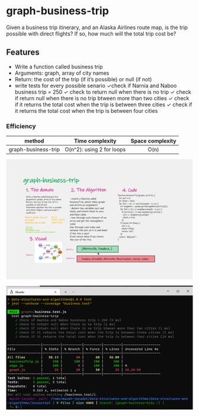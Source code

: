 # graph-business-trip

Given a business trip itinerary, and an Alaska Airlines route map, is the trip possible with direct flights? If so, how much will the total trip cost be?

## Features

- Write a function called business trip
- Arguments: graph, array of city names
- Return: the cost of the trip (if it’s possible) or null (if not)
- write tests for every possible senario
    ✓check if Narnia and Naboo business trip = 250 
    ✓ check to return null when there is no trip 
    ✓ check if return null when there is no trip btween more than two cities 
    ✓ check if it returns the total cost when the trip is between three cities 
    ✓ check if it returns the total cost when the trip is between four cities

### Efficiency

| method|Time complexity |Space complexity | 
| :---: | :---: | :---: |
|graph-business-trip|O(n^2): using 2 for loops | O(n)|

![whiteboard](./../assets/businessBoard.png)

![test](./../assets/testBusiness.png)

